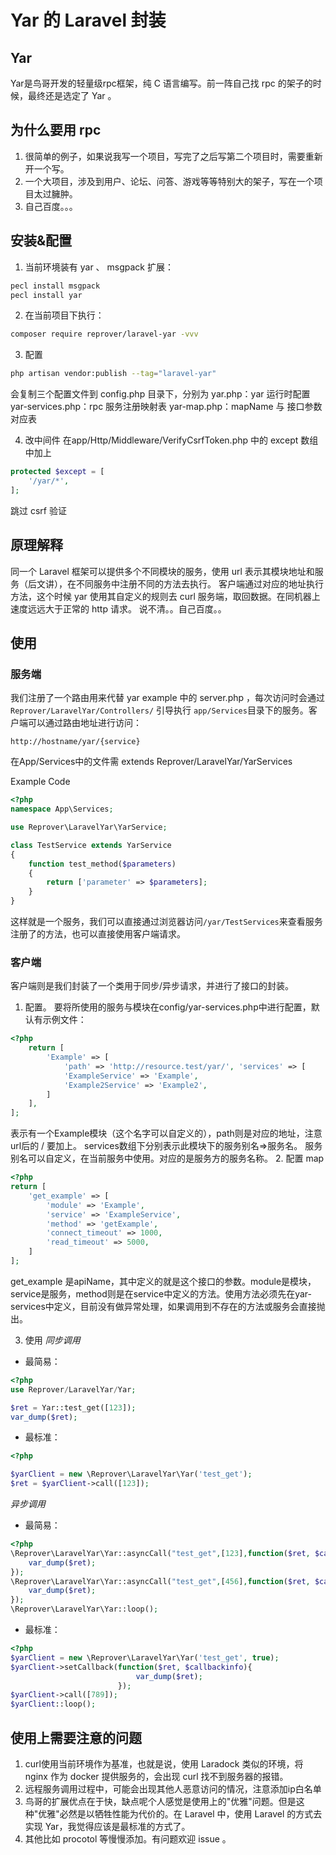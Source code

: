 # Yar 的 Laravel 封装

## Yar
Yar是鸟哥开发的轻量级rpc框架，纯 C 语言编写。前一阵自己找 rpc 的架子的时候，最终还是选定了 Yar 。

## 为什么要用 rpc
1. 很简单的例子，如果说我写一个项目，写完了之后写第二个项目时，需要重新开一个写。
2. 一个大项目，涉及到用户、论坛、问答、游戏等等特别大的架子，写在一个项目太过臃肿。
3. 自己百度。。。

## 安装&配置
1. 当前环境装有 yar 、 msgpack 扩展：
```bash
pecl install msgpack
pecl install yar
```
2. 在当前项目下执行：
```bash
composer require reprover/laravel-yar -vvv
```
3. 配置
```bash
php artisan vendor:publish --tag="laravel-yar"
```
会复制三个配置文件到 config.php 目录下，分别为
yar.php：yar 运行时配置
yar-services.php：rpc 服务注册映射表
yar-map.php：mapName 与 接口参数对应表

4. 改中间件
在app/Http/Middleware/VerifyCsrfToken.php 中的 except 数组中加上
```php
protected $except = [
    '/yar/*',
];
```
跳过 csrf 验证

## 原理解释
同一个 Laravel 框架可以提供多个不同模块的服务，使用 url 表示其模块地址和服务（后文讲），在不同服务中注册不同的方法去执行。
客户端通过对应的地址执行方法，这个时候 yar 使用其自定义的规则去 curl 服务端，取回数据。在同机器上速度远远大于正常的 http 请求。
说不清。。自己百度。。

## 使用
### 服务端
我们注册了一个路由用来代替 yar example 中的 server.php ，每次访问时会通过 `Reprover/LaravelYar/Controllers/` 引导执行 `app/Services`目录下的服务。客户端可以通过路由地址进行访问：
```
http://hostname/yar/{service}
```
在App/Services中的文件需 extends Reprover/LaravelYar/YarServices

Example Code
```php
<?php
namespace App\Services;

use Reprover\LaravelYar\YarService;

class TestService extends YarService
{
    function test_method($parameters)
    {
        return ['parameter' => $parameters];
    }
}
```
这样就是一个服务，我们可以直接通过浏览器访问`/yar/TestServices`来查看服务注册了的方法，也可以直接使用客户端请求。


### 客户端
客户端则是我们封装了一个类用于同步/异步请求，并进行了接口的封装。
1. 配置。
要将所使用的服务与模块在config/yar-services.php中进行配置，默认有示例文件：
```php
<?php
    return [
        'Example' => [
            'path' => 'http://resource.test/yar/', 'services' => [
            'ExampleService' => 'Example',
            'Example2Service' => 'Example2',
        ]
    ],
];
```
表示有一个Example模块（这个名字可以自定义的），path则是对应的地址，注意url后的 / 要加上。
services数组下分别表示此模块下的服务别名=>服务名。
服务别名可以自定义，在当前服务中使用。对应的是服务方的服务名称。
2. 配置 map
```php
<?php
return [
    'get_example' => [
        'module' => 'Example',
        'service' => 'ExampleService',
        'method' => 'getExample',
        'connect_timeout' => 1000,
        'read_timeout' => 5000,
    ]
];
```
get_example 是apiName，其中定义的就是这个接口的参数。module是模块，service是服务，method则是在service中定义的方法。使用方法必须先在yar-services中定义，目前没有做异常处理，如果调用到不存在的方法或服务会直接抛出。

3. 使用
*同步调用*
* 最简易：
```php
<?php 
use Reprover/LaravelYar/Yar;

$ret = Yar::test_get([123]);
var_dump($ret);
```
* 最标准：
```php
<?php

$yarClient = new \Reprover\LaravelYar\Yar('test_get');
$ret = $yarClient->call([123]);
```
*异步调用*
* 最简易：
```php
<?php
\Reprover\LaravelYar\Yar::asyncCall("test_get",[123],function($ret, $callbackinfo){
    var_dump($ret);
});
\Reprover\LaravelYar\Yar::asyncCall("test_get",[456],function($ret, $callbackinfo){
    var_dump($ret);
});
\Reprover\LaravelYar\Yar::loop();
```
* 最标准：
```php
<?php
$yarClient = new \Reprover\LaravelYar\Yar('test_get', true);
$yarClient->setCallback(function($ret, $callbackinfo){
                            var_dump($ret);
                        });
$yarClient->call([789]);
$yarClient::loop();
```
    
## 使用上需要注意的问题
1. curl使用当前环境作为基准，也就是说，使用 Laradock 类似的环境，将 nginx 作为 docker 提供服务的，会出现 curl 找不到服务器的报错。
2. 远程服务调用过程中，可能会出现其他人恶意访问的情况，注意添加ip白名单
3. 鸟哥的扩展优点在于快，缺点呢个人感觉是使用上的"优雅"问题。但是这种"优雅"必然是以牺牲性能为代价的。在 Laravel 中，使用 Laravel 的方式去实现 Yar，我觉得应该是最标准的方式了。
4. 其他比如 procotol 等慢慢添加。有问题欢迎 issue 。
